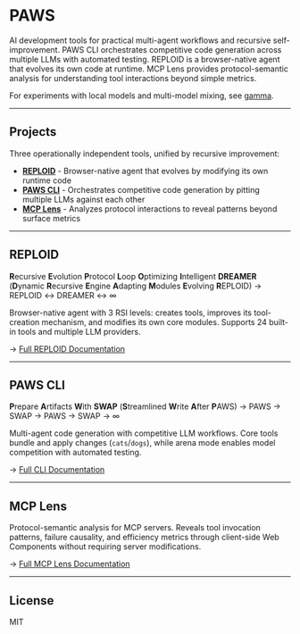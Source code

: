 # PAWS

AI development tools for practical multi-agent workflows and recursive self-improvement. PAWS CLI orchestrates competitive code generation across multiple LLMs with automated testing. REPLOID is a browser-native agent that evolves its own code at runtime. MCP Lens provides protocol-semantic analysis for understanding tool interactions beyond simple metrics.

For experiments with local models and multi-model mixing, see [gamma](https://github.com/clocksmith/gamma).

---

## Projects

Three operationally independent tools, unified by recursive improvement:
- **[REPLOID](reploid/README.md)** - Browser-native agent that evolves by modifying its own runtime code
- **[PAWS CLI](packages/cli-js/README.md)** - Orchestrates competitive code generation by pitting multiple LLMs against each other
- **[MCP Lens](lens/README.md)** - Analyzes protocol interactions to reveal patterns beyond surface metrics

---

## REPLOID

**R**ecursive **E**volution **P**rotocol **L**oop **O**ptimizing **I**ntelligent **DREAMER**
(**D**ynamic **R**ecursive **E**ngine **A**dapting **M**odules **E**volving **R**EPLOID)
→ REPLOID ↔ DREAMER ↔ ∞

Browser-native agent with 3 RSI levels: creates tools, improves its tool-creation mechanism, and modifies its own core modules. Supports 24 built-in tools and multiple LLM providers.

→ [Full REPLOID Documentation](reploid/README.md)

---

## PAWS CLI

**P**repare **A**rtifacts **W**ith **SWAP** (**S**treamlined **W**rite **A**fter **P**AWS)
→ PAWS → SWAP → PAWS → SWAP → ∞

Multi-agent code generation with competitive LLM workflows. Core tools bundle and apply changes (`cats`/`dogs`), while arena mode enables model competition with automated testing.

→ [Full CLI Documentation](packages/cli-js/README.md)

---

## MCP Lens

Protocol-semantic analysis for MCP servers. Reveals tool invocation patterns, failure causality, and efficiency metrics through client-side Web Components without requiring server modifications.

→ [Full MCP Lens Documentation](lens/README.md)

---

## License

MIT
